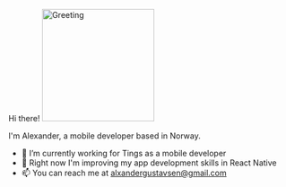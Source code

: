 Hi there! <img src="https://github.com/alexandergustavsen/alexandergustavsen/assets/31104941/a5af957d-2bcb-43d3-8122-2ba0d0573050" height="200" alt="Greeting">

I'm Alexander, a mobile developer based in Norway.

- 👀 I’m currently working for Tings as a mobile developer
- 🌱 Right now I'm improving my app development skills in React Native
- 📫 You can reach me at alxandergustavsen@gmail.com
